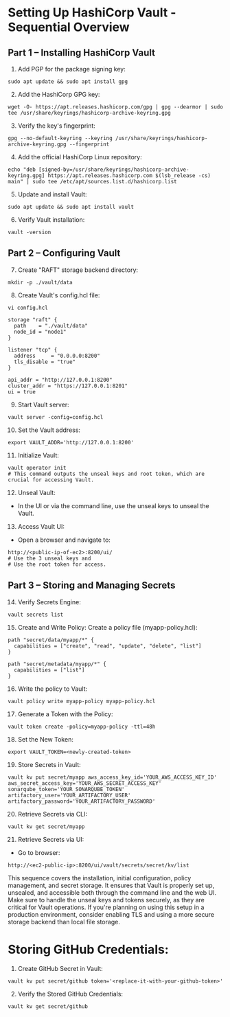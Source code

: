 # Setting Up HashiCorp Vault - Sequential Overview

## Part 1 – Installing HashiCorp Vault

1. Add PGP for the package signing key:
```
sudo apt update && sudo apt install gpg
```

2. Add the HashiCorp GPG key:
```
wget -O- https://apt.releases.hashicorp.com/gpg | gpg --dearmor | sudo tee /usr/share/keyrings/hashicorp-archive-keyring.gpg
```

3. Verify the key's fingerprint:
```
gpg --no-default-keyring --keyring /usr/share/keyrings/hashicorp-archive-keyring.gpg --fingerprint
```

4. Add the official HashiCorp Linux repository:
```
echo "deb [signed-by=/usr/share/keyrings/hashicorp-archive-keyring.gpg] https://apt.releases.hashicorp.com $(lsb_release -cs) main" | sudo tee /etc/apt/sources.list.d/hashicorp.list
```

5. Update and install Vault:
```
sudo apt update && sudo apt install vault
```

6. Verify Vault installation:
```
vault -version
```

## Part 2 – Configuring Vault

7. Create "RAFT" storage backend directory:
```
mkdir -p ./vault/data
```

8. Create Vault's config.hcl file:
```
vi config.hcl
```
```
storage "raft" {
  path    = "./vault/data"
  node_id = "node1"
}

listener "tcp" {
  address     = "0.0.0.0:8200"
  tls_disable = "true"
}

api_addr = "http://127.0.0.1:8200"
cluster_addr = "https://127.0.0.1:8201"
ui = true
```

9. Start Vault server:
```
vault server -config=config.hcl
```
10. Set the Vault address:
```
export VAULT_ADDR='http://127.0.0.1:8200'
```

11. Initialize Vault:
```
vault operator init
# This command outputs the unseal keys and root token, which are crucial for accessing Vault.
```
12. Unseal Vault:

- In the UI or via the command line, use the unseal keys to unseal the Vault.

13. Access Vault UI:

- Open a browser and navigate to:
```
http://<public-ip-of-ec2>:8200/ui/
# Use the 3 unseal keys and
# Use the root token for access.
```
## Part 3 – Storing and Managing Secrets

14. Verify Secrets Engine:
```
vault secrets list
```

15. Create and Write Policy: Create a policy file (myapp-policy.hcl):
```
path "secret/data/myapp/*" {
  capabilities = ["create", "read", "update", "delete", "list"]
}

path "secret/metadata/myapp/*" {
  capabilities = ["list"]
}
```
16. Write the policy to Vault:
```
vault policy write myapp-policy myapp-policy.hcl
```
17. Generate a Token with the Policy:
```
vault token create -policy=myapp-policy -ttl=48h
```

18. Set the New Token:
```
export VAULT_TOKEN=<newly-created-token>
```
 19. Store Secrets in Vault:
```
vault kv put secret/myapp aws_access_key_id='YOUR_AWS_ACCESS_KEY_ID' aws_secret_access_key='YOUR_AWS_SECRET_ACCESS_KEY' sonarqube_token='YOUR_SONARQUBE_TOKEN' artifactory_user='YOUR_ARTIFACTORY_USER' artifactory_password='YOUR_ARTIFACTORY_PASSWORD'
```

20. Retrieve Secrets via CLI:
```
vault kv get secret/myapp
```

21. Retrieve Secrets via UI:
- Go to browser:
```
http://<ec2-public-ip>:8200/ui/vault/secrets/secret/kv/list
```

This sequence covers the installation, initial configuration, policy management, and secret storage. 
It ensures that Vault is properly set up, unsealed, and accessible both through the command line and the web UI. 
Make sure to handle the unseal keys and tokens securely, as they are critical for Vault operations. 
If you're planning on using this setup in a production environment, consider enabling TLS and using a more secure storage backend than local file storage.

# Storing GitHub Credentials:

1. Create GitHub Secret in Vault:
```
vault kv put secret/github token='<replace-it-with-your-github-token>'
```

2. Verify the Stored GitHub Credentials:
```
vault kv get secret/github
``` 




